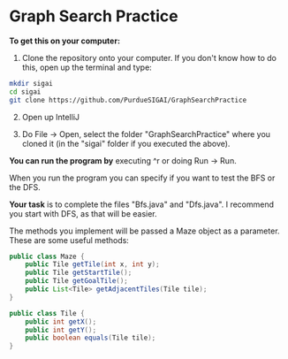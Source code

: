 # Graph Search Practice

**To get this on your computer:**

1) Clone the repository onto your computer. If you don't know how to do this, open up the terminal and type:

```bash
mkdir sigai
cd sigai
git clone https://github.com/PurdueSIGAI/GraphSearchPractice
```

2) Open up IntelliJ

3) Do File -> Open, select the folder "GraphSearchPractice" where you cloned it (in the "sigai" folder if you executed the above).

**You can run the program by** executing ^r or doing Run -> Run.

When you run the program you can specify if you want to test the BFS or the DFS.

**Your task** is to complete the files "Bfs.java" and "Dfs.java". I recommend you start with DFS, as that will be easier.

The methods you implement will be passed a Maze object as a parameter. These are some useful methods:

```java
public class Maze {
	public Tile getTile(int x, int y);
    public Tile getStartTile();
    public Tile getGoalTile();
    public List<Tile> getAdjacentTiles(Tile tile);
}

public class Tile {
    public int getX();
    public int getY();
    public boolean equals(Tile tile);
}
```
